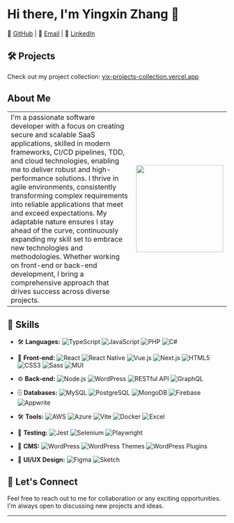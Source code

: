 # Hi there, I'm Yingxin Zhang 👋

🔗 [GitHub](https://github.com/Tracy-maker) | 📧 [Email](mailto:ydlvns2020@outlook.com) | 💼 [LinkedIn](https://www.linkedin.com/in/yingxin-zhang-ba1028212/)

## 🛠️ Projects

Check out my project collection: [yix-projects-collection.vercel.app](https://yix-projects-collection.vercel.app/)

## About Me

<table>
<tr>
<td>
I'm a passionate software developer with a focus on creating secure and scalable SaaS applications, skilled in modern frameworks, CI/CD pipelines, TDD, and cloud technologies, enabling me to deliver robust and high-performance solutions. I thrive in agile environments, consistently transforming complex requirements into reliable applications that meet and exceed expectations. My adaptable nature ensures I stay ahead of the curve, continuously expanding my skill set to embrace new technologies and methodologies. Whether working on front-end or back-end development, I bring a comprehensive approach that drives success across diverse projects.
</td>
<td>
<img src="https://cdn.dribbble.com/users/4055494/screenshots/15215756/media/d2b66c4ca0192aa26d103448b3d1518b.gif" width="200">
</td>
</tr>
</table>


## 🚀 Skills

- 🛠️ **Languages:** ![TypeScript](https://img.shields.io/badge/TypeScript-007ACC?style=flat&logo=typescript&logoColor=white) ![JavaScript](https://img.shields.io/badge/JavaScript-F7DF1E?style=flat&logo=javascript&logoColor=black) ![PHP](https://img.shields.io/badge/PHP-777BB4?style=flat&logo=php&logoColor=white) ![C#](https://img.shields.io/badge/C%23-239120?style=flat&logo=csharp&logoColor=white)

- 🎨 **Front-end:** ![React](https://img.shields.io/badge/React-61DAFB?style=flat&logo=react&logoColor=black) ![React Native](https://img.shields.io/badge/React_Native-61DAFB?style=flat&logo=react&logoColor=black) ![Vue.js](https://img.shields.io/badge/Vue.js-4FC08D?style=flat&logo=vuedotjs&logoColor=white) ![Next.js](https://img.shields.io/badge/Next.js-000000?style=flat&logo=nextdotjs&logoColor=white) ![HTML5](https://img.shields.io/badge/HTML5-E34F26?style=flat&logo=html5&logoColor=white) ![CSS3](https://img.shields.io/badge/CSS3-1572B6?style=flat&logo=css3&logoColor=white) ![Sass](https://img.shields.io/badge/Sass-CC6699?style=flat&logo=sass&logoColor=white) ![MUI](https://img.shields.io/badge/MUI-007FFF?style=flat&logo=mui&logoColor=white)

- ⚙️ **Back-end:** ![Node.js](https://img.shields.io/badge/Node.js-339933?style=flat&logo=nodedotjs&logoColor=white) ![WordPress](https://img.shields.io/badge/WordPress-21759B?style=flat&logo=wordpress&logoColor=white) ![RESTful API](https://img.shields.io/badge/RESTful_API-000000?style=flat&logo=postman&logoColor=white) ![GraphQL](https://img.shields.io/badge/GraphQL-E10098?style=flat&logo=graphql&logoColor=white)

- 🗄️ **Databases:** ![MySQL](https://img.shields.io/badge/MySQL-4479A1?style=flat&logo=mysql&logoColor=white) ![PostgreSQL](https://img.shields.io/badge/PostgreSQL-336791?style=flat&logo=postgresql&logoColor=white) ![MongoDB](https://img.shields.io/badge/MongoDB-47A248?style=flat&logo=mongodb&logoColor=white) ![Firebase](https://img.shields.io/badge/Firebase-FFCA28?style=flat&logo=firebase&logoColor=black) ![Appwrite](https://img.shields.io/badge/Appwrite-F02E65?style=flat&logo=appwrite&logoColor=white)

- 🛠️ **Tools:** ![AWS](https://img.shields.io/badge/AWS-232F3E?style=flat&logo=amazonaws&logoColor=white) ![Azure](https://img.shields.io/badge/Azure-0078D4?style=flat&logo=microsoftazure&logoColor=white) ![Vite](https://img.shields.io/badge/Vite-646CFF?style=flat&logo=vite&logoColor=white) ![Docker](https://img.shields.io/badge/Docker-2496ED?style=flat&logo=docker&logoColor=white) ![Excel](https://img.shields.io/badge/Excel-217346?style=flat&logo=microsoftexcel&logoColor=white)

- 🧪 **Testing:** ![Jest](https://img.shields.io/badge/Jest-C21325?style=flat&logo=jest&logoColor=white) ![Selenium](https://img.shields.io/badge/Selenium-43B02A?style=flat&logo=selenium&logoColor=white) ![Playwright](https://img.shields.io/badge/Playwright-2EAD33?style=flat&logo=playwright&logoColor=white)

- 📝 **CMS:** ![WordPress](https://img.shields.io/badge/WordPress-21759B?style=flat&logo=wordpress&logoColor=white) ![WordPress Themes](https://img.shields.io/badge/WordPress_Themes-21759B?style=flat&logo=wordpress&logoColor=white) ![WordPress Plugins](https://img.shields.io/badge/WordPress_Plugins-21759B?style=flat&logo=wordpress&logoColor=white)

- 🎨 **UI/UX Design:** ![Figma](https://img.shields.io/badge/Figma-F24E1E?style=flat&logo=figma&logoColor=white) ![Sketch](https://img.shields.io/badge/Sketch-F7B500?style=flat&logo=sketch&logoColor=white)

## 💬 Let's Connect

Feel free to reach out to me for collaboration or any exciting opportunities. I'm always open to discussing new projects and ideas.

---

